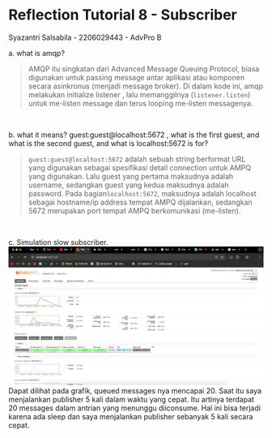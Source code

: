 # Reflection Tutorial 8 - Subscriber
Syazantri Salsabila - 2206029443 - AdvPro B

a. what is amqp? 
> AMQP itu singkatan dari Advanced Message Queuing Protocol, biasa digunakan untuk passing message antar aplikasi atau komponen secara asinkronus (menjadi message broker). Di dalam kode ini, amqp melakukan initialize listener , lalu memanggilnya (```listener.listen```) untuk me-listen message dan terus looping me-listen messagenya. <br>

<br>

b. what it means? guest:guest@localhost:5672 , what is the first guest, and what is the second guest, and what is localhost:5672 is for?  
> ```guest:guest@localhost:5672``` adalah sebuah string berformat URL yang digunakan sebagai spesifikasi detail connection untuk AMPQ yang digunakan. Lalu guest yang pertama maksudnya adalah username, sedangkan guest yang kedua maksudnya adalah password. Pada bagian```localhost:5672```, maksudnya adalah localhost sebagai hostname/ip address tempat AMPQ dijalankan, sedangkan 5672 merupakan port tempat AMPQ berkomunikasi (me-listen).

<br>

c. Simulation slow subscriber.
![Commit 4 screen capture](assets/images/commit4.png)
Dapat dilihat pada grafik, queued messages nya mencapai 20. Saat itu saya menjalankan publisher 5 kali dalam waktu yang cepat. Itu artinya terdapat 20 messages dalam antrian yang menunggu diiconsume. Hal ini bisa terjadi karena ada sleep dan saya menjalankan publisher sebanyak 5 kali secara cepat.